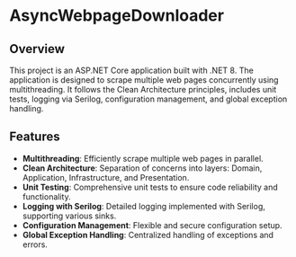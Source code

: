 # AsyncWebpageDownloader

## Overview
This project is an ASP.NET Core application built with .NET 8. The application is designed to scrape multiple web pages concurrently using multithreading. It follows the Clean Architecture principles, includes unit tests, logging via Serilog, configuration management, and global exception handling.

## Features
- **Multithreading**: Efficiently scrape multiple web pages in parallel.
- **Clean Architecture**: Separation of concerns into layers: Domain, Application, Infrastructure, and Presentation.
- **Unit Testing**: Comprehensive unit tests to ensure code reliability and functionality.
- **Logging with Serilog**: Detailed logging implemented with Serilog, supporting various sinks.
- **Configuration Management**: Flexible and secure configuration setup.
- **Global Exception Handling**: Centralized handling of exceptions and errors.

